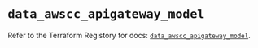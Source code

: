# `data_awscc_apigateway_model`

Refer to the Terraform Registory for docs: [`data_awscc_apigateway_model`](https://registry.terraform.io/providers/hashicorp/awscc/0.70.0/docs/data-sources/apigateway_model).
